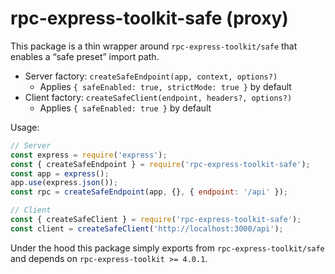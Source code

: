 # rpc-express-toolkit-safe (proxy)

This package is a thin wrapper around `rpc-express-toolkit/safe` that enables a “safe preset” import path.

- Server factory: `createSafeEndpoint(app, context, options?)`
  - Applies `{ safeEnabled: true, strictMode: true }` by default
- Client factory: `createSafeClient(endpoint, headers?, options?)`
  - Applies `{ safeEnabled: true }` by default

Usage:

```js
// Server
const express = require('express');
const { createSafeEndpoint } = require('rpc-express-toolkit-safe');
const app = express();
app.use(express.json());
const rpc = createSafeEndpoint(app, {}, { endpoint: '/api' });

// Client
const { createSafeClient } = require('rpc-express-toolkit-safe');
const client = createSafeClient('http://localhost:3000/api');
```

Under the hood this package simply exports from `rpc-express-toolkit/safe` and depends on `rpc-express-toolkit >= 4.0.1`.

